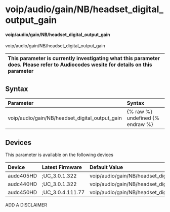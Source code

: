 ﻿---
description: voip/audio/gain/NB/headset_digital_output_gain
search: false
---

# voip/audio/gain/NB/headset_digital_output_gain

#### voip/audio/gain/NB/headset_digital_output_gain

voip/audio/gain/NB/headset_digital_output_gain


| This parameter is currently investigating what this parameter does. Please refer to Audiocodes wesite for details on this parameter | 
| :--- |

## Syntax
| Parameter | Syntax |
| :--- | :--- |
|voip/audio/gain/NB/headset_digital_output_gain | {% raw %} undefined {% endraw %}|

## Devices
This parameter is available on the following devices

| Device | Latest Firmware | Default Value |
|:---|:---|:---|
| audc405HD | ;UC_3.0.1.322 | voip/audio/gain/NB/headset_digital_output_gain=-4 
| audc440HD | ;UC_3.0.1.322 | voip/audio/gain/NB/headset_digital_output_gain=-4 
| audc450HD | ;UC_3.0.4.111.77 | voip/audio/gain/NB/headset_digital_output_gain=-4 

ADD A DISCLAIMER
